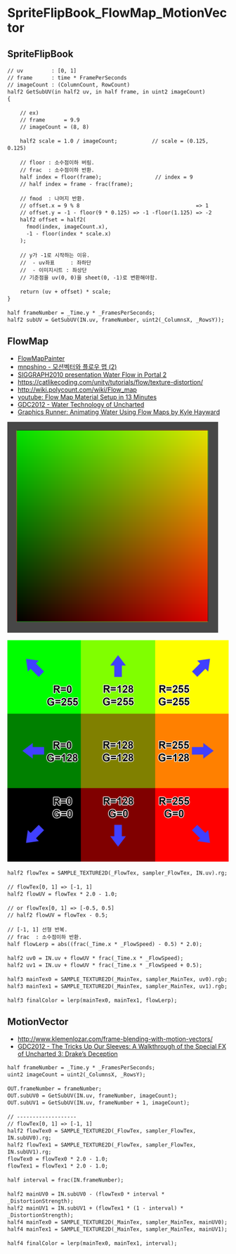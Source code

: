 # SpriteFlipBook_FlowMap_MotionVector

## SpriteFlipBook

``` hlsl
// uv         : [0, 1]
// frame      : time * FramePerSeconds
// imageCount : (ColumnCount, RowCount)
half2 GetSubUV(in half2 uv, in half frame, in uint2 imageCount)
{

    // ex)
    // frame      = 9.9
    // imageCount = (8, 8)

    half2 scale = 1.0 / imageCount;           // scale = (0.125, 0.125)

    // floor : 소수점이하 버림.
    // frac  : 소수점이하 반환.
    half index = floor(frame);                 // index = 9
    // half index = frame - frac(frame);
    
    // fmod  : 나머지 반환.
    // offset.x = 9 % 8                                     => 1
    // offset.y = -1 - floor(9 * 0.125) => -1 -floor(1.125) => -2
    half2 offset = half2(
      fmod(index, imageCount.x),
      -1 - floor(index * scale.x)
    );

    // y가 -1로 시작하는 이유.
    //  - uv좌표     : 좌하단
    //  - 이미지시트 : 좌상단
    // 기준점을 uv(0, 0)을 sheet(0, -1)로 변환해야함.

    return (uv + offset) * scale;
}

half frameNumber = _Time.y * _FramesPerSeconds;
half2 subUV = GetSubUV(IN.uv, frameNumber, uint2(_ColumnsX, _RowsY));
```

## FlowMap

- [FlowMapPainter](http://teckartist.com/?page_id=107)
- [mnpshino - 모션벡터와 플로우 맵 (2)](https://blog.naver.com/mnpshino/221456514365)
- [SIGGRAPH2010 presentation Water Flow in Portal 2](https://www.slideshare.net/alexvlachos/)
- <https://catlikecoding.com/unity/tutorials/flow/texture-distortion/>
- <http://wiki.polycount.com/wiki/Flow_map>
- [youtube: Flow Map Material Setup in 13 Minutes](https://www.youtube.com/watch?v=tEr3NE_XLbc)
- [GDC2012 - Water Technology of Uncharted](https://www.gdcvault.com/play/1015309/Water-Technology-of)
- [Graphics Runner: Animating Water Using Flow Maps by Kyle Hayward](http://graphicsrunner.blogspot.com/2010/08/water-using-flow-maps.html)

![./res/01-uv-256.png](./res/01-uv-256.png)

![./res/flowsheet1.png](./res/flowsheet1.png)

``` hlsl
half2 flowTex = SAMPLE_TEXTURE2D(_FlowTex, sampler_FlowTex, IN.uv).rg;

// flowTex[0, 1] => [-1, 1]
half2 flowUV = flowTex * 2.0 - 1.0;

// or flowTex[0, 1] => [-0.5, 0.5]
// half2 flowUV = flowTex - 0.5;

// [-1, 1] 선형 반복.
// frac  : 소수점이하 반환.
half flowLerp = abs((frac(_Time.x * _FlowSpeed) - 0.5) * 2.0);

half2 uv0 = IN.uv + flowUV * frac(_Time.x * _FlowSpeed);
half2 uv1 = IN.uv + flowUV * frac(_Time.x * _FlowSpeed + 0.5);

half3 mainTex0 = SAMPLE_TEXTURE2D(_MainTex, sampler_MainTex, uv0).rgb;
half3 mainTex1 = SAMPLE_TEXTURE2D(_MainTex, sampler_MainTex, uv1).rgb;

half3 finalColor = lerp(mainTex0, mainTex1, flowLerp);
```

## MotionVector

- <http://www.klemenlozar.com/frame-blending-with-motion-vectors/>
- [GDC2012 - The Tricks Up Our Sleeves: A Walkthrough of the Special FX of Uncharted 3: Drake’s Deception](https://www.gdcvault.com/browse/gdc-12/play/1015655)

``` hlsl
half frameNumber = _Time.y * _FramesPerSeconds;
uint2 imageCount = uint2(_ColumnsX, _RowsY);

OUT.frameNumber = frameNumber;
OUT.subUV0 = GetSubUV(IN.uv, frameNumber, imageCount);
OUT.subUV1 = GetSubUV(IN.uv, frameNumber + 1, imageCount);

// -------------------
// flowTex[0, 1] => [-1, 1]
half2 flowTex0 = SAMPLE_TEXTURE2D(_FlowTex, sampler_FlowTex, IN.subUV0).rg;
half2 flowTex1 = SAMPLE_TEXTURE2D(_FlowTex, sampler_FlowTex, IN.subUV1).rg;
flowTex0 = flowTex0 * 2.0 - 1.0;
flowTex1 = flowTex1 * 2.0 - 1.0;

half interval = frac(IN.frameNumber);

half2 mainUV0 = IN.subUV0 - (flowTex0 * interval * _DistortionStrength);
half2 mainUV1 = IN.subUV1 + (flowTex1 * (1 - interval) * _DistortionStrength);
half4 mainTex0 = SAMPLE_TEXTURE2D(_MainTex, sampler_MainTex, mainUV0);
half4 mainTex1 = SAMPLE_TEXTURE2D(_MainTex, sampler_MainTex, mainUV1);

half4 finalColor = lerp(mainTex0, mainTex1, interval);
```
